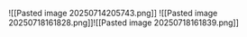 ![[Pasted image 20250714205743.png]]
![[Pasted image 20250718161828.png]]![[Pasted image 20250718161839.png]]
